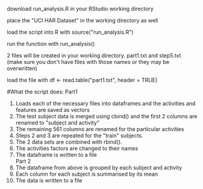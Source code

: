download run_analysis.R in your RStudio working directory

place the "UCI HAR Dataset" in the working directory as well

load the script into R with source("run_analysis.R")

run the function with run_analysis()

2 files will be created in your working directory. part1.txt and step5.txt (make sure you don't have files with those names or they may be overwritten)

load the file with df <- read.table("part1.txt", header = TRUE)

#What the script does:
Part1  
1. Loads each of the necessary files into dataframes and the activities and features are saved as vectors  
2. The test subject data is merged using cbind() and the first 2 columns are renamed to "subject and activity"  
3. The remaining 561 columns are renamed for the particular activities  
4. Steps 2 and 3 are repeated for the "train" subjects.  
5. The 2 data sets are combined with rbind().  
6. The activities factors are changed to their names  
7. The dataframe is written to a file  
Part 2  
8. The dataframe from above is grouped by each subject and activity  
9. Each column for each subject is summarised by its mean  
10. The data is written to a file  
